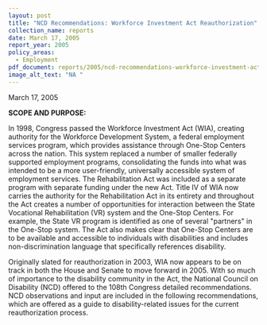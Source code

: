 ```yaml
---
layout: post
title: "NCD Recommendations: Workforce Investment Act Reauthorization"
collection_name: reports
date: March 17, 2005
report_year: 2005
policy_areas:
  - Employment
pdf_document: reports/2005/ncd-recommendations-workforce-investment-act-reauth-2005.pdf
image_alt_text: "NA "
---
```

March 17, 2005

**S﻿COPE AND PURPOSE:**

In 1998, Congress passed the Workforce Investment Act (WIA), creating authority for the Workforce Development System, a federal employment services program, which provides assistance through One-Stop Centers across the nation. This system replaced a number of smaller federally supported employment programs, consolidating the funds into what was intended to be a more user-friendly, universally accessible system of employment services. The Rehabilitation Act was included as a separate program with separate funding under the new Act. Title IV of WIA now carries the authority for the Rehabilitation Act in its entirety and throughout the Act creates a number of opportunities for interaction between the State Vocational Rehabilitation (VR) system and the One-Stop Centers. For example, the State VR program is identified as one of several "partners" in the One-Stop system. The Act also makes clear that One-Stop Centers are to be available and accessible to individuals with disabilities and includes non-discrimination language that specifically references disability.

Originally slated for reauthorization in 2003, WIA now appears to be on track in both the House and Senate to move forward in 2005. With so much of importance to the disability community in the Act, the National Council on Disability (NCD) offered to the 108th Congress detailed recommendations. NCD observations and input are included in the following recommendations, which are offered as a guide to disability-related issues for the current reauthorization process.